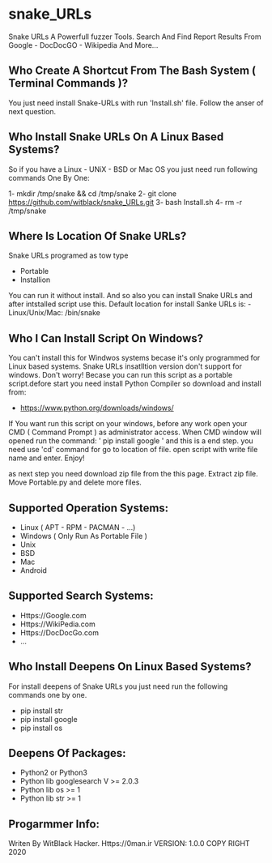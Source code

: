 # snake_URLs
Snake URLs A Powerfull fuzzer Tools. Search And Find Report Results From Google - DocDocGO - Wikipedia And More...




Who Create A Shortcut From The Bash System ( Terminal Commands )?
-
You just need install Snake-URLs with run 'Install.sh' file. Follow the anser of next question.


Who Install Snake URLs On A Linux Based Systems?
-
So if you have a Linux - UNiX - BSD or Mac OS you just need run following commands One By One:
  
   1- mkdir /tmp/snake && cd /tmp/snake
   2- git clone https://github.com/witblack/snake_URLs.git
   3- bash Install.sh
   4- rm -r /tmp/snake


Where Is Location Of Snake URLs?
-
Snake URLs programed as tow type
  - Portable
  - Installion

You can run it without install. And so also you can install Snake URLs and after intstalled script use this.
Default location for install Sanke URLs is:
    - Linux/Unix/Mac: /bin/snake

Who I Can Install Script On Windows?
-
You can't install this for Windwos systems becase it's only programmed for Linux based systems. Snake URLs insatlltion version don't support for windows. Don't worry! Becase you can run this script as a portable script.defore start you need install Python Compiler so download and install from:
 - https://www.python.org/downloads/windows/
 
If You want run this script on your windows, before any work open your CMD ( Command Prompt ) as administrator access. When CMD window will opened run the command:
  ' pip install google '
and this is a end step. you need use 'cd' command for go to location of file. open script with write file name and enter.
Enjoy!

as next step you need download zip file from the this page. Extract zip file. Move Portable.py and delete more files. 

Supported Operation Systems:
-
  - Linux ( APT - RPM - PACMAN - ...)
  - Windows ( Only Run As Portable File )
  - Unix
  - BSD
  - Mac
  - Android
  
Supported Search Systems:
-
  - Https://Google.com
  - Https://WikiPedia.com
  - Https://DocDocGo.com
  - ...

Who Install Deepens On Linux Based Systems?
-
For install deepens of Snake URLs you just need run the following commands one by one.
  - pip install str
  - pip install google
  - pip install os

Deepens Of Packages:
-
  - Python2 or Python3
  - Python lib googlesearch V >= 2.0.3
  - Python lib os >= 1
  - Python lib str >= 1


Progarmmer Info:
-
Writen By WitBlack Hacker. Https://0man.ir
VERSION: 1.0.0
COPY RIGHT 2020
